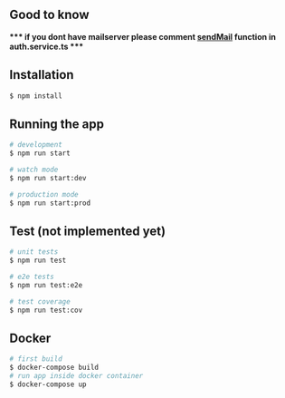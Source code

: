 ## Good to know

<b>
*** if you dont have mailserver please comment <u>sendMail</u> function in auth.service.ts ***
</b>

## Installation

```bash
$ npm install
```

## Running the app

```bash
# development
$ npm run start

# watch mode
$ npm run start:dev

# production mode
$ npm run start:prod
```

## Test (not implemented yet)

```bash
# unit tests
$ npm run test

# e2e tests
$ npm run test:e2e

# test coverage
$ npm run test:cov
```

## Docker

```bash
# first build
$ docker-compose build
# run app inside docker container
$ docker-compose up
```
